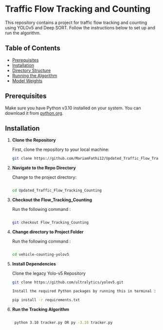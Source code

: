 # Traffic Flow Tracking and Counting

This repository contains a project for traffic flow tracking and counting using YOLOv5 and Deep SORT. Follow the instructions below to set up and run the algorithm.

## Table of Contents

- [Prerequisites](#prerequisites)
- [Installation](#installation)
- [Directory Structure](#directory-structure)
- [Running the Algorithm](#running-the-algorithm)
- [Model Weights](#model-weights)


## Prerequisites

Make sure you have Python v3.10 installed on your system. You can download it from [python.org](https://www.python.org/downloads/release/python-3100/).

## Installation

1. **Clone the Repository**

   First, clone the repository to your local machine:
   ```bash
   git clone https://github.com/MariamFathi12/Updated_Traffic_Flow_Tracking_Counting.git

2. **Navigate to the Repo Directory**

    Change to the project directory:
    ```bash
   
   cd Updated_Traffic_Flow_Tracking_Counting

3. **Checkout the Flow_Tracking_Counting**  

    Run the following command :
    ```bash

    git checkout Flow_Tracking_Counting


4. **Change directory to Project Folder**    

    Run the following command :
    ```bash

    cd vehicle-counting-yolov5


5. **Install Dependencies**

    Clone the legacy Yolo-v5 Repository
    ```bash
    git clone https://github.com/ultralytics/yolov5.git

    Install the required Python packages by running this in terminal :

    pip install -r requirements.txt


6.  **Run the Tracking Algorithm**
    ```bash

     python 3.10 tracker.py OR py -3.10 tracker.py



